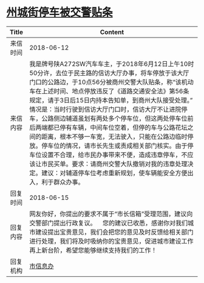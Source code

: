 # <a href="http://www.shangluo.gov.cn/zmhd/ldxxxx.jsp?urltype=leadermail.LeaderMailContentUrl&wbtreeid=1112&leadermailid=4761">州城街停车被交警贴条</a>
|Title|Content|
|:---:|---|
|来信时间|2018-06-12|
|来信内容|我是牌号陕A272SW汽车车主，于2018年6月12日上午10时50分许，去位于民主路的信访大厅办事，将车停放于该大厅门口的公路边，于10点56分被商州交警大队贴条，称“该机动车在上述时间、地点停放违反了《道路交通安全法》第56条规定，请于3日后15日内持本告知单，到商州大队接受处理。” 情况是：当时行驶到信访大厅门口时，信访大厅不让进院停车，公路侧边辅道虽划有两处多个停车位，但这两处停车位前后两端都已停有车辆，中间车位空着，但停的车与公路花坛之间的距离，根本不够一车宽，无法驶入，只能在公路边临时停放。停车位的情况，请市长先生或责成相关部门核实。由于停车位设置不合理，给市民办事带来不便，造成违章停车，不应该让市民买单。要求：请商州交警大队撤销对我的违章处理决定。建议：对辅道停车位考虑重新规划，使车辆能安全方便出入，利于群众办事。|
|回复时间|2018-06-15|
|回复内容|网友你好，你提出的要求不属于“市长信箱”受理范围，建议向交警部门提出行政复议。    您的建议已收悉，感谢你对我们城市建设提出宝贵意见，我们会把您的意见及时反馈给相关部门进行处理，我们将及时吸纳你的宝贵意见，促进城市建设工作再上新台阶，希望您能够继续支持我们的工作！|
|回复机构|<a href="../../categories/agencies/市信息办.md">市信息办</a>|